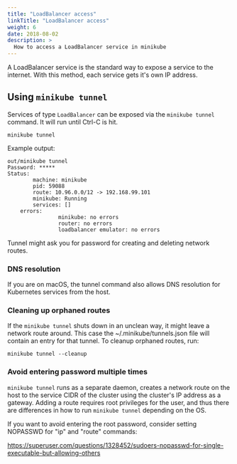 ```yaml
---
title: "LoadBalancer access"
linkTitle: "LoadBalancer access"
weight: 6
date: 2018-08-02
description: >
  How to access a LoadBalancer service in minikube
---
```


A LoadBalancer service is the standard way to expose a service to the internet. With this method, each service gets it's own IP address.

## Using `minikube tunnel`

Services of type `LoadBalancer` can be exposed via the `minikube tunnel` command. It will run until Ctrl-C is hit.

````shell
minikube tunnel
````
Example output:

```text
out/minikube tunnel
Password: *****
Status:
        machine: minikube
        pid: 59088
        route: 10.96.0.0/12 -> 192.168.99.101
        minikube: Running
        services: []
    errors:
                minikube: no errors
                router: no errors
                loadbalancer emulator: no errors
```

Tunnel might ask you for password for creating and deleting network routes.

### DNS resolution

If you are on macOS, the tunnel command also allows DNS resolution for Kubernetes services from the host.

### Cleaning up orphaned routes

If the `minikube tunnel` shuts down in an unclean way, it might leave a network route around.
This case the ~/.minikube/tunnels.json file will contain an entry for that tunnel.
To cleanup orphaned routes, run:

````shell
minikube tunnel --cleanup
````

### Avoid entering password multiple times

`minikube tunnel` runs as a separate daemon, creates a network route on the host to the service CIDR of the cluster using the cluster's IP address as a gateway. Adding a route requires root privileges for the user, and thus there are differences in how to run `minikube tunnel` depending on the OS.

If you want to avoid entering the root password, consider setting NOPASSWD for "ip" and "route" commands:

<https://superuser.com/questions/1328452/sudoers-nopasswd-for-single-executable-but-allowing-others>
